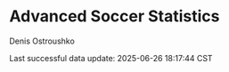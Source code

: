 # Advanced Soccer Statistics
Denis Ostroushko

<!-- gfm -->

Last successful data update: 2025-06-26 18:17:44 CST
